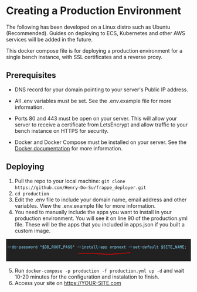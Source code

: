 # Creating a Production Environment

The following has been developed on a Linux distro such as Ubuntu (Recommended). Guides on deploying to ECS, Kubernetes and other AWS services will be added in the future.

This docker compose file is for deploying a production environment for a single bench instance, with SSL certificates and a reverse proxy. 

## Prerequisites
- DNS record for your domain pointing to your server's Public IP address.

- All .env variables must be set. See the .env.example file for more information.

- Ports 80 and 443 must be open on your server. This will allow your server to receive a certificate from LetsEncrypt and allow traffic to your bench instance on HTTPS for security.

- Docker and Docker Compose must be installed on your server. See the [Docker documentation](https://docs.docker.com/engine/install/) for more information.

## Deploying

1. Pull the repo to your local machine: `git clone https://github.com/Henry-Do-Su/frappe_deployer.git`
2. `cd production`
3. Edit the .env file to include your domain name, email address and other variables. View the .env.example file for more information.
4. You need to manually include the apps you want to install in your production environment. You will see it on line 90 of the production.yml file.
These will be the apps that you included in apps.json if you built a custom image.

![img_2.png](img_2.png)

5. Run `docker-compose -p production -f production.yml up -d` and wait 10-20 minutes for the configuration and instalation to finish.
6. Access your site on https://YOUR-SITE.com

